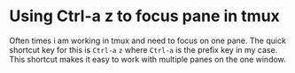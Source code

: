 # Using Ctrl-a z to focus pane in tmux

Often times i am working in tmux and need to focus on one pane. The
quick shortcut key for this is `Ctrl-a` `z` where `Ctrl-a` is the prefix
key in my case. This shortcut makes it easy to work with multiple panes
on the one window.

